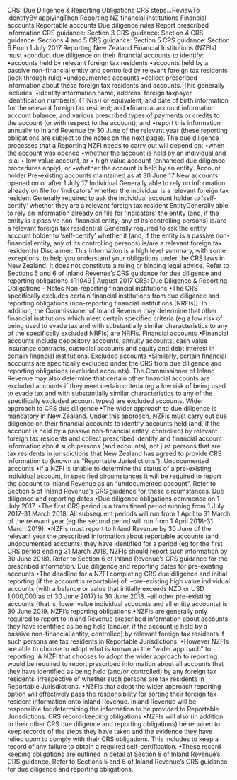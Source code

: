 CRS: Due Diligence & Reporting Obligations CRS steps...ReviewTo identifyBy applyingThen Reporting NZ financial institutions Financial accounts Reportable accounts Due diligence rules Report prescribed information CRS guidance: Section 3 CRS guidance: Section 4 CRS guidance: Sections 4 and 5 CRS guidance: Section 5 CRS guidance: Section 6 From 1 July 2017 Reporting New Zealand Financial Institutions (NZFIs) must •conduct due diligence on their financial accounts to identify: •accounts held by relevant foreign tax residents •accounts held by a passive non-financial entity and controlled by relevant foreign tax residents (look through rule) •undocumented accounts •collect prescribed information about these foreign tax residents and accounts. This generally includes: •identity information name, address, foreign taxpayer identification number(s) (TIN(s)) or equivalent, and date of birth information for the relevant foreign tax resident; and •financial account information account balance, and various prescribed types of payments or credits to the account (or with respect to the account); and •report this information annually to Inland Revenue by 30 June of the relevant year (these reporting obligations are subject to the notes on the next page). The due diligence processes that a Reporting NZFI needs to carry out will depend on: •when the account was opened •whether the account is held by an individual and is a: • low value account, or • high value account (enhanced due diligence procedures apply); or •whether the account is held by an entity. Account holder Pre-existing accounts maintained as at 30 June 17 New accounts opened on or after 1 July 17 Individual Generally able to rely on information already on file for ‘indicators’ whether the individual is a relevant foreign tax resident Generally required to ask the individual account holder to ‘self-certify’ whether they are a relevant foreign tax resident EntityGenerally able to rely on information already on file for ‘indicators’ the entity (and, if the entity is a passive non-financial entity, any of its controlling persons) is/are a relevant foreign tax resident(s) Generally required to ask the entity account holder to ‘self-certify’ whether it (and, if the entity is a passive non-financial entity, any of its controlling persons) is/are a relevant foreign tax resident(s) Disclaimer: This information is a high level summary, with some exceptions, to help you understand your obligations under the CRS laws in New Zealand. It does not constitute a ruling or binding legal advice. Refer to Sections 5 and 6 of Inland Revenue’s CRS guidance for due diligence and reporting obligations. IR1049 | August 2017 CRS: Due Diligence & Reporting Obligations - Notes Non-reporting financial institutions •The CRS specifically excludes certain financial institutions from due diligence and reporting obligations (non-reporting financial institutions (NRFIs)). In addition, the Commissioner of Inland Revenue may determine that other financial institutions which meet certain specified criteria (eg a low risk of being used to evade tax and with substantially similar characteristics to any of the specifically excluded NRFIs) are NRFIs. Financial accounts •Financial accounts include depository accounts, annuity accounts, cash value insurance contracts, custodial accounts and equity and debt interest in certain financial institutions. Excluded accounts •Similarly, certain financial accounts are specifically excluded under the CRS from due diligence and reporting obligations (excluded accounts). The Commissioner of Inland Revenue may also determine that certain other financial accounts are excluded accounts if they meet certain criteria (eg a low risk of being used to evade tax and with substantially similar characteristics to any of the specifically excluded account types) are excluded accounts. Wider approach to CRS due diligence •The wider approach to due diligence is mandatory in New Zealand. Under this approach, NZFIs must carry out due diligence on their financial accounts to identify accounts held (and, if the account is held by a passive non-financial entity, controlled) by relevant foreign tax residents and collect prescribed identity and financial account information about such persons (and accounts), not just persons that are tax residents in jurisdictions that New Zealand has agreed to provide CRS information to (known as “Reportable Jurisdictions”). Undocumented accounts •If a NZFI is unable to determine the status of a pre-existing individual account, in specified circumstances it will be required to report the account to Inland Revenue as an “undocumented account”. Refer to Section 5 of Inland Revenue’s CRS guidance for these circumstances. Due diligence and reporting dates •Due diligence obligations commence on 1 July 2017. •The first CRS period is a transitional period running from 1 July 2017-31 March 2018. All subsequent periods will run from 1 April to 31 March of the relevant year (eg the second period will run from 1 April 2018-31 March 2019). •NZFIs must report to Inland Revenue by 30 June of the relevant year the prescribed information about reportable accounts (and undocumented accounts) they have identified for a period (eg for the first CRS period ending 31 March 2018, NZFIs should report such information by 30 June 2018). Refer to Section 6 of Inland Revenue’s CRS guidance for the prescribed information. Due diligence and reporting dates for pre-existing accounts •The deadline for a NZFI completing CRS due diligence and initial reporting (if the account is reportable) of: –pre-existing high value individual accounts (with a balance or value that initially exceeds NZD or USD 1,000,000 as of 30 June 2017) is 30 June 2018. –all other pre-existing accounts (that is, lower value individual accounts and all entity accounts) is 30 June 2019. NZFI’s reporting obligations •NZFIs are generally only required to report to Inland Revenue prescribed information about accounts they have identified as being held (and/or, if the account is held by a passive non-financial entity, controlled) by relevant foreign tax residents if such persons are tax residents in Reportable Jurisdictions. •However NZFIs are able to choose to adopt what is known as the “wider approach” to reporting. A NZFI that chooses to adopt the wider approach to reporting would be required to report prescribed information about all accounts that they have identified as being held (and/or controlled) by any foreign tax residents, irrespective of whether such persons are tax residents in Reportable Jurisdictions. •NZFIs that adopt the wider approach reporting option will effectively pass the responsibility for sorting their foreign tax resident information onto Inland Revenue. Inland Revenue will be responsible for determining the information to be provided to Reportable Jurisdictions. CRS record-keeping obligations •NZFIs will also (in addition to their other CRS due diligence and reporting obligations) be required to keep records of the steps they have taken and the evidence they have relied upon to comply with their CRS obligations. This includes to keep a record of any failure to obtain a required self-certification. •These record keeping obligations are outlined in detail at Section 8 of Inland Revenue’s CRS guidance. Refer to Sections 5 and 6 of Inland Revenue’s CRS guidance for due diligence and reporting obligations.